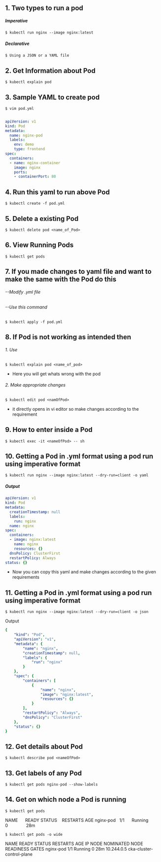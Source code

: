 ## 1. Two types to run a pod
#####  Imperative 
    $ kubectl run nginx --image nginx:latest

##### Declarative
    $ Using a JSON or a YAML file
## 2. Get Information about Pod
    $ kubectl explain pod

## 3. Sample YAML to create pod
    $ vim pod.yml
```YAML

apiVersion: v1
kind: Pod
metadata:
  name: nginx-pod
  labels:
    env: demo
    type: frontend
spec:
  containers:
  - name: nginx-container
    image: nginx
    ports:
    - containerPort: 80
```
## 4. Run this yaml to run above Pod
    $ kubectl create -f pod.yml

## 5. Delete a existing Pod
    $ kubectl delete pod <name_of_Pod>

## 6. View Running Pods
    $ kubectl get pods

## 7. If you made changes to yaml file and want to make the same with the Pod do this
###### --Modify .yml file
###### --Use this command
    $ kubectl apply -f pod.yml

## 8. If Pod is not working as intended then
######  1. Use
    $ kubectl explain pod <name_of_pod>
- Here you will get whats wrong with the pod
###### 2. Make appropriate changes
    $ kubectl edit pod <namOfPod>
- it directly opens in vi editor so make changes according to the requirement

## 9. How to enter inside a Pod
    $ kubectl exec -it <nameOfPod> -- sh 

## 10. Getting a Pod in .yml format using a pod run using imperative format
    $ kubectl run nginx --image nginx:latest --dry-run=client -o yaml
##### Output
```YAML
apiVersion: v1
kind: Pod
metadata:
  creationTimestamp: null
  labels:
    run: nginx
  name: nginx
spec:
  containers:
  - image: nginx:latest
    name: nginx
    resources: {}
  dnsPolicy: ClusterFirst
  restartPolicy: Always
status: {}
```
- Now you can copy this yaml and make changes according to the given requirements

## 11. Getting a Pod in .yml format using a pod run using imperative format
    $ kubectl run nginx --image nginx:latest --dry-run=client -o json
Output
```YAML
{
    "kind": "Pod",
    "apiVersion": "v1",
    "metadata": {
        "name": "nginx",
        "creationTimestamp": null,
        "labels": {
            "run": "nginx"
        }
    },
    "spec": {
        "containers": [
            {
                "name": "nginx",
                "image": "nginx:latest",
                "resources": {}
            }
        ],
        "restartPolicy": "Always",
        "dnsPolicy": "ClusterFirst"
    },
    "status": {}
}

```

## 12. Get details about Pod
    $ kubectl describe pod <nameOfPod>

## 13. Get labels of any Pod
    $ kubectl get pods nginx-pod --show-labels

## 14. Get on which node a Pod is running
    $ kubectl get pods 
NAME &nbsp;&nbsp;&nbsp;&nbsp; READY   STATUS  &nbsp;&nbsp;  RESTARTS   AGE
nginx-pod   &nbsp; 1/1 &nbsp;&nbsp;&nbsp;&nbsp;    Running&nbsp;&nbsp;&nbsp;&nbsp;&nbsp;&nbsp;&nbsp;   0 &nbsp;&nbsp;&nbsp;&nbsp;&nbsp;&nbsp;&nbsp;&nbsp;&nbsp;&nbsp;&nbsp;&nbsp;&nbsp; 28m

    $ kubectl get pods -o wide
NAME READY   STATUS    RESTARTS   AGE   IP           NODE                        NOMINATED NODE   READINESS GATES
nginx-pod   1/1     Running   0          28m   10.244.0.5   cka-cluster-control-plane   <none>           <none>

